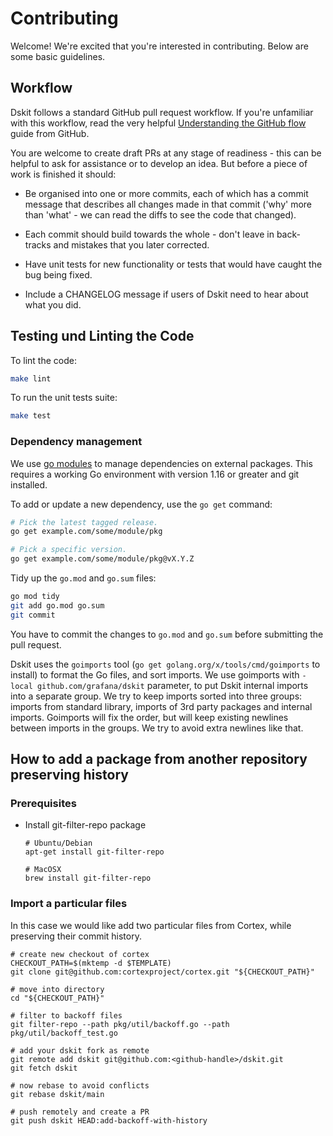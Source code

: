 # Contributing

Welcome! We're excited that you're interested in contributing. Below are some
basic guidelines.

## Workflow

Dskit follows a standard GitHub pull request workflow. If you're unfamiliar
with this workflow, read the very helpful [Understanding the GitHub
flow][github-flow] guide from GitHub.

[github-flow]: https://guides.github.com/introduction/flow/

You are welcome to create draft PRs at any stage of readiness - this can be
helpful to ask for assistance or to develop an idea. But before a piece of work
is finished it should:

* Be organised into one or more commits, each of which has a commit message
  that describes all changes made in that commit ('why' more than 'what' - we
  can read the diffs to see the code that changed).

* Each commit should build towards the whole - don't leave in back-tracks and
  mistakes that you later corrected.

* Have unit tests for new functionality or tests that would have caught the bug
  being fixed.

* Include a CHANGELOG message if users of Dskit need to hear about what you
  did.

## Testing und Linting the Code

To lint the code:

```bash
make lint
```

To run the unit tests suite:

```bash
make test
```

### Dependency management

We use [go modules] to manage dependencies on external packages. This requires
a working Go environment with version 1.16 or greater and git installed.

[Go modules]: https://golang.org/cmd/go/#hdr-Modules__module_versions__and_more

To add or update a new dependency, use the `go get` command:

```bash
# Pick the latest tagged release.
go get example.com/some/module/pkg

# Pick a specific version.
go get example.com/some/module/pkg@vX.Y.Z
```

Tidy up the `go.mod` and `go.sum` files:

```bash
go mod tidy
git add go.mod go.sum
git commit
```

You have to commit the changes to `go.mod` and `go.sum` before submitting the
pull request.

Dskit uses the `goimports` tool (`go get golang.org/x/tools/cmd/goimports` to
install) to format the Go files, and sort imports. We use goimports with
`-local github.com/grafana/dskit` parameter, to put Dskit internal imports into
a separate group. We try to keep imports sorted into three groups:
imports from standard library, imports of 3rd party packages and internal
imports. Goimports will fix the order, but will keep existing newlines
between imports in the groups. We try to avoid extra newlines like that.

## How to add a package from another repository preserving history

### Prerequisites

* Install git-filter-repo package

    ```
    # Ubuntu/Debian
    apt-get install git-filter-repo

    # MacOSX
    brew install git-filter-repo
    ```

### Import a particular files

In this case we would like add two particular files from Cortex, while
preserving their commit history.

```
# create new checkout of cortex
CHECKOUT_PATH=$(mktemp -d $TEMPLATE)
git clone git@github.com:cortexproject/cortex.git "${CHECKOUT_PATH}"

# move into directory
cd "${CHECKOUT_PATH}"

# filter to backoff files
git filter-repo --path pkg/util/backoff.go --path pkg/util/backoff_test.go

# add your dskit fork as remote
git remote add dskit git@github.com:<github-handle>/dskit.git
git fetch dskit

# now rebase to avoid conflicts
git rebase dskit/main

# push remotely and create a PR
git push dskit HEAD:add-backoff-with-history
```
